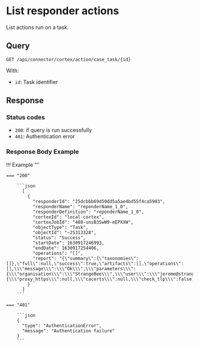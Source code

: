 # List responder actions

List actions run on a task.

## Query

```plain
GET /api/connector/cortex/action/case_task/{id}
```

With:

- `id`: Task identifier

##  Response 

### Status codes

- `200`: if query is run successfully
- `401`: Authentication error

### Response Body Example

!!! Example ""

    === "200" 

        ```json
          [
            {
              "responderId": "25dcbbb69d50dd5a5ae4bd55f4ca5903",
              "responderName": "reponderName_1_0",
              "responderDefinition": "reponderName_1_0",
              "cortexId": "local-cortex",
              "cortexJobId": "408-unsB3SwW9-eEPXXW",
              "objectType": "Task",
              "objectId": "~25313328",
              "status": "Success",
              "startDate": 1630917246993,
              "endDate": 1630917254406,
              "operations": "[]",
              "report": "{\"summary\":{\"taxonomies\":[]},\"full\":null,\"success\":true,\"artifacts\":[],\"operations\":[],\\\"message\\\":\\\"Ok\\\",\\\"parameters\\\":{\\\"organisation\\\":\\\"StrangeBee\\\",\\\"user\\\":\\\"jerome@strangebee.com\\\"},\\\"config\\\":{\\\"proxy_https\\\":null,\\\"cacerts\\\":null,\\\"check_tlp\\\":false,\\\"max_tlp\\\":2,\\\"check_pap\\\":false,\\\"max_pap\\\":2,\\\"jobTimeout\\\":30,\\\"proxy_http\\\":null}}\"}"
            }
          ]
        ```

    === "401" 

        ```json
        {
          "type": "AuthenticationError",
          "message": "Authentication failure"
        }
        ```
